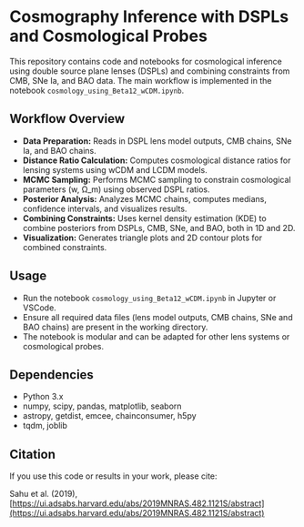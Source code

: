 # Cosmography Inference with DSPLs and Cosmological Probes

This repository contains code and notebooks for cosmological inference using double source plane lenses (DSPLs) and combining constraints from CMB, SNe Ia, and BAO data. The main workflow is implemented in the notebook `cosmology_using_Beta12_wCDM.ipynb`.

## Workflow Overview

- **Data Preparation:** Reads in DSPL lens model outputs, CMB chains, SNe Ia, and BAO chains.
- **Distance Ratio Calculation:** Computes cosmological distance ratios for lensing systems using wCDM and LCDM models.
- **MCMC Sampling:** Performs MCMC sampling to constrain cosmological parameters (w, Ω_m) using observed DSPL ratios.
- **Posterior Analysis:** Analyzes MCMC chains, computes medians, confidence intervals, and visualizes results.
- **Combining Constraints:** Uses kernel density estimation (KDE) to combine posteriors from DSPLs, CMB, SNe, and BAO, both in 1D and 2D.
- **Visualization:** Generates triangle plots and 2D contour plots for combined constraints.

## Usage

- Run the notebook `cosmology_using_Beta12_wCDM.ipynb` in Jupyter or VSCode.
- Ensure all required data files (lens model outputs, CMB chains, SNe and BAO chains) are present in the working directory.
- The notebook is modular and can be adapted for other lens systems or cosmological probes.

## Dependencies

- Python 3.x
- numpy, scipy, pandas, matplotlib, seaborn
- astropy, getdist, emcee, chainconsumer, h5py
- tqdm, joblib

## Citation

If you use this code or results in your work, please cite:

Sahu et al. (2019), [https://ui.adsabs.harvard.edu/abs/2019MNRAS.482.1121S/abstract](https://ui.adsabs.harvard.edu/abs/2019MNRAS.482.1121S/abstract)
